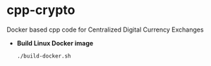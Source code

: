 # cpp-crypto
Docker based cpp code for Centralized Digital Currency Exchanges

- **Build Linux Docker image**  
  ```sh
  ./build-docker.sh
